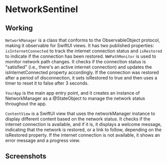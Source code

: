# NetworkSentinel

## Working

`NetworkManager` is a class that conforms to the ObservableObject protocol, making it observable for SwiftUI views. It has two published properties: `isInternetConnected` to track the internet connection status and `isRestored` to indicate if the connection has been restored.
`NWPathMonitor` is used to monitor network path changes. It checks if the connection status is "satisfied" (i.e., there's an active internet connection) and updates the isInternetConnected property accordingly. If the connection was restored after a period of disconnection, it sets isRestored to true and then uses a timer to reset it to false after 3 seconds.


`YourApp` is the main app entry point, and it creates an instance of NetworkManager as a @StateObject to manage the network status throughout the app.

`ContentView` is a SwiftUI view that uses the networkManager instance to display different content based on the network status. It checks if the internet connection is available, and if it is, it displays a welcome message, indicating that the network is restored, or a link to follow, depending on the isRestored property. If the internet connection is not available, it shows an error message and a progress view.

## Screenshots
